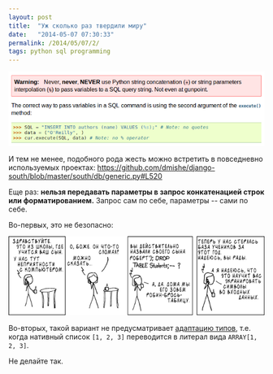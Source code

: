 ```yaml
---
layout: post
title:  "Уж сколько раз твердили миру"
date:   "2014-05-07 07:30:33"
permalink: /2014/05/07/2/
tags: python sql programming
---
```


![screenshot](/assets/static/sql.png)

И тем не менее, подобного рода жесть можно встретить в повседневно
используемых проектах:
https://github.com/dmishe/django-south/blob/master/south/db/generic.py#L520

Еще раз: **нельзя передавать параметры в запрос конкатенацией строк
или форматированием.** Запрос сам по себе, параметры -- сами по себе.

Во-первых, это не безопасно:

![screenshot](/assets/static/exploits_of_a_mom_rus.png)

Во-вторых, такой вариант не предусматривает
[адаптацию типов](http://initd.org/psycopg/docs/usage.html#adaptation-of-python-values-to-sql-types),
т.е. когда нативный список `[1, 2, 3]` переводится в литерал вида
`ARRAY[1, 2, 3]`.

Не делайте так.
